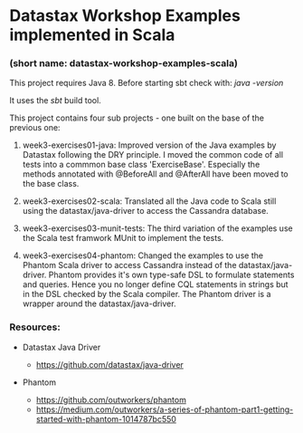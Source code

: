 # Datastax Workshop Examples implemented in Scala
### (short name: datastax-workshop-examples-scala)

This project requires Java 8.
Before starting sbt check with: *java -version*

It uses the *sbt* build tool.

This project contains four sub projects - one built on the base of the previous one:

1. week3-exercises01-java:
   Improved version of the Java examples by Datastax following the DRY principle.
   I moved the common code of all tests into a commmon base class 'ExerciseBase'.
   Especially the methods annotated with @BeforeAll and @AfterAll have been moved to the base class.

2. week3-exercises02-scala:
   Translated all the Java code to Scala still using the datastax/java-driver
   to access the Cassandra database.

3. week3-exercises03-munit-tests:
   The third variation of the examples use the Scala test framwork MUnit to implement the tests.

4. week3-exercises04-phantom:
   Changed the examples to use the Phantom Scala driver to access Cassandra instead of the datastax/java-driver.
   Phantom provides it's own type-safe DSL to formulate statements and queries.
   Hence you no longer define CQL statements in strings but in the DSL checked by the Scala compiler.
   The Phantom driver is a wrapper around the datastax/java-driver.

### Resources:

- Datastax Java Driver
  - https://github.com/datastax/java-driver

- Phantom
  - https://github.com/outworkers/phantom
  - https://medium.com/outworkers/a-series-of-phantom-part1-getting-started-with-phantom-1014787bc550
